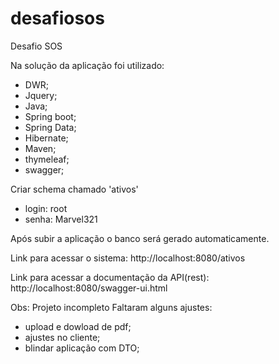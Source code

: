 # desafiosos
Desafio SOS

Na solução da aplicação foi utilizado:
- DWR;
- Jquery;
- Java;
- Spring boot;
- Spring Data;
- Hibernate;
- Maven;
- thymeleaf;
- swagger;


Criar schema chamado 'ativos'
  - login: root
  - senha: Marvel321
  
Após subir a aplicação o banco será gerado automaticamente.

Link para acessar o sistema:
http://localhost:8080/ativos

Link para acessar a documentação da API(rest):
http://localhost:8080/swagger-ui.html


Obs: Projeto incompleto
Faltaram alguns ajustes:
- upload e dowload de pdf;
- ajustes no cliente;
- blindar aplicação com DTO;
